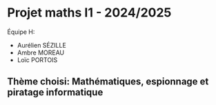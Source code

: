 # Projet maths I1 - 2024/2025
Équipe H:
- Aurélien SÉZILLE
- Ambre MOREAU
- Loïc PORTOIS

## Thème choisi: Mathématiques, espionnage et piratage informatique

